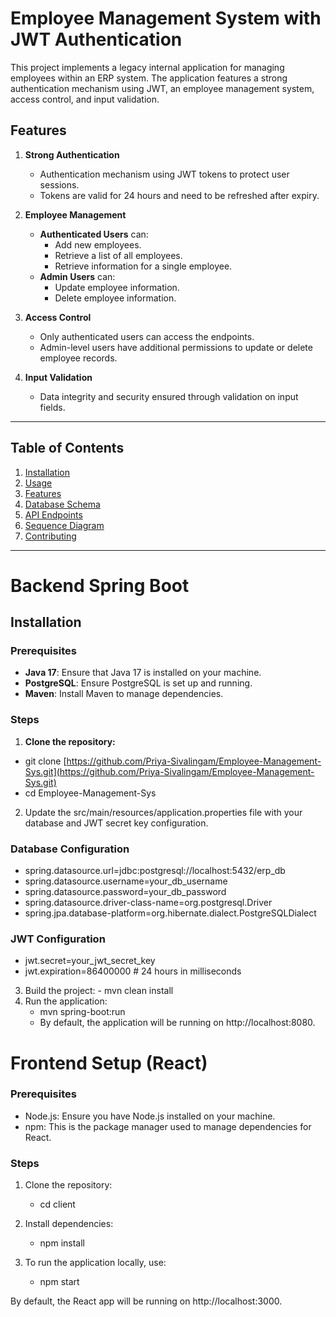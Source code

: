 # Employee Management System with JWT Authentication 

This project implements a legacy internal application for managing employees within an ERP system. The application features a strong authentication mechanism using JWT, an employee management system, access control, and input validation. 

## Features

1. **Strong Authentication**
   - Authentication mechanism using JWT tokens to protect user sessions.
   - Tokens are valid for 24 hours and need to be refreshed after expiry.

2. **Employee Management**
   - **Authenticated Users** can:
     - Add new employees.
     - Retrieve a list of all employees.
     - Retrieve information for a single employee.
   - **Admin Users** can:
     - Update employee information.
     - Delete employee information.

3. **Access Control**
   - Only authenticated users can access the endpoints.
   - Admin-level users have additional permissions to update or delete employee records.

4. **Input Validation**
   - Data integrity and security ensured through validation on input fields.

---

## Table of Contents

1. [Installation](#installation)
2. [Usage](#usage)
3. [Features](#features)
4. [Database Schema](#database-schema)
5. [API Endpoints](#api-endpoints)
6. [Sequence Diagram](#sequence-diagram)
7. [Contributing](#contributing)

---
# Backend Spring Boot
## Installation

### Prerequisites

- **Java 17**: Ensure that Java 17 is installed on your machine.
- **PostgreSQL**: Ensure PostgreSQL is set up and running.
- **Maven**: Install Maven to manage dependencies.

### Steps

1. **Clone the repository:**
   
- git clone [https://github.com/Priya-Sivalingam/Employee-Management-Sys.git](https://github.com/Priya-Sivalingam/Employee-Management-Sys.git)
- cd Employee-Management-Sys

2. Update the src/main/resources/application.properties file with your database and JWT secret key configuration.
### Database Configuration
- spring.datasource.url=jdbc:postgresql://localhost:5432/erp_db
- spring.datasource.username=your_db_username
- spring.datasource.password=your_db_password
- spring.datasource.driver-class-name=org.postgresql.Driver
- spring.jpa.database-platform=org.hibernate.dialect.PostgreSQLDialect

### JWT Configuration
- jwt.secret=your_jwt_secret_key
- jwt.expiration=86400000 # 24 hours in milliseconds

3. Build the project:
       - mvn clean install
4. Run the application:
      - mvn spring-boot:run
      - By default, the application will be running on http://localhost:8080.

# Frontend Setup (React)
### Prerequisites
   - Node.js: Ensure you have Node.js installed on your machine.
   - npm: This is the package manager used to manage dependencies for React.
### Steps
1. Clone the repository:
      - cd client
2. Install dependencies:
      - npm install

3. To run the application locally, use:
      - npm start

By default, the React app will be running on http://localhost:3000.


